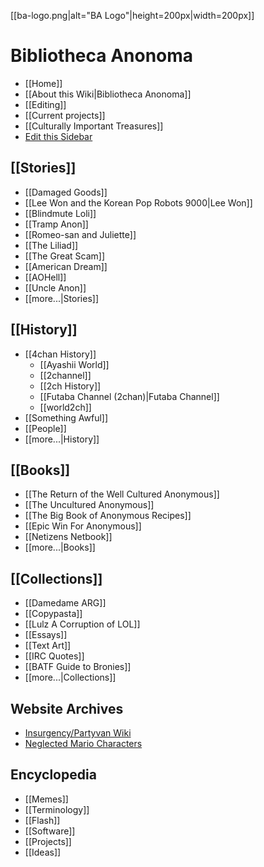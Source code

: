 [[ba-logo.png|alt="BA Logo"|height=200px|width=200px]]

Bibliotheca Anonoma
===================

* [[Home]]
* [[About this Wiki|Bibliotheca Anonoma]]
* [[Editing]]
* [[Current projects]]
* [[Culturally Important Treasures]]
* [Edit this Sidebar](https://github.com/bibanon/bibanon/wiki/_Sidebar/_edit)

## [[Stories]]

* [[Damaged Goods]]
* [[Lee Won and the Korean Pop Robots 9000|Lee Won]]
* [[Blindmute Loli]]
* [[Tramp Anon]]
* [[Romeo-san and Juliette]]
* [[The Liliad]]
* [[The Great Scam]]
* [[American Dream]]
* [[AOHell]]
* [[Uncle Anon]]
* [[more...|Stories]]


## [[History]]

* [[4chan History]]
  * [[Ayashii World]]
  * [[2channel]]
  * [[2ch History]]
  * [[Futaba Channel (2chan)|Futaba Channel]]
  * [[world2ch]]
* [[Something Awful]]
* [[People]]
* [[more...|History]]

## [[Books]]

* [[The Return of the Well Cultured Anonymous]]
* [[The Uncultured Anonymous]]
* [[The Big Book of Anonymous Recipes]]
* [[Epic Win For Anonymous]]
* [[Netizens Netbook]]
* [[more...|Books]]

## [[Collections]]

* [[Damedame ARG]]
* [[Copypasta]]
* [[Lulz A Corruption of LOL]]
* [[Essays]]
* [[Text Art]]
* [[IRC Quotes]]
* [[BATF Guide to Bronies]]
* [[more...|Collections]]

## Website Archives

* [Insurgency/Partyvan Wiki](https://github.com/bibanon/Insurgency-Wiki/wiki)
* [Neglected Mario Characters](https://github.com/bibanon/Neglected-Mario-Characters/wiki)

## Encyclopedia

* [[Memes]]
* [[Terminology]]
* [[Flash]]
* [[Software]]
* [[Projects]]
* [[Ideas]]